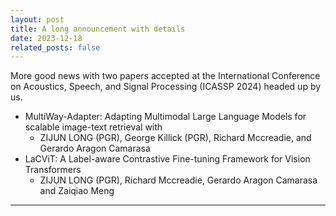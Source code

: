 ```yaml
---
layout: post
title: A long announcement with details
date: 2023-12-18
related_posts: false
---
```


More good news with two papers accepted at the International Conference on Acoustics, Speech, and Signal Processing (ICASSP 2024) headed up by us.
 - MultiWay-Adapter: Adapting Multimodal Large Language Models for scalable image-text retrieval with
     - ZIJUN LONG (PGR), George Killick (PGR), Richard Mccreadie, and Gerardo Aragon Camarasa
 - LaCViT: A Label-aware Contrastive Fine-tuning Framework for Vision Transformers
     - ZIJUN LONG (PGR), Richard Mccreadie, Gerardo Aragon Camarasa and Zaiqiao Meng

---
